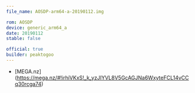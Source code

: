 ```yaml
---
file_name: AOSDP-arm64-a-20190112.img

rom: AOSDP
device: generic_arm64_a
date: 20190112
stable: false

official: true
builder: peaktogoo
---
```

<!-- Insert downloads here: -->

* [MEGA.nz] (https://mega.nz/#!irhiVKxS!_k_yzJIYVL8V5GcAGJNa6WxyteFCL14vCCq30rcga74)
